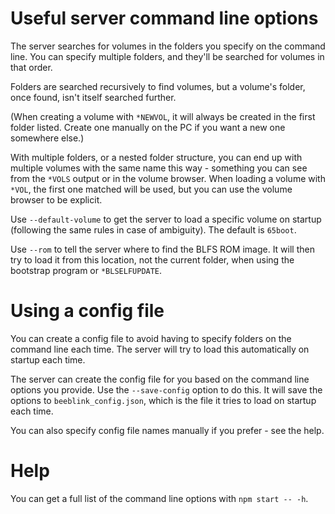 # Useful server command line options

The server searches for volumes in the folders you specify on the
command line. You can specify multiple folders, and they'll be
searched for volumes in that order.

Folders are searched recursively to find volumes, but a volume's
folder, once found, isn't itself searched further.

(When creating a volume with `*NEWVOL`, it will always be created in
the first folder listed. Create one manually on the PC if you want a
new one somewhere else.)

With multiple folders, or a nested folder structure, you can end up
with multiple volumes with the same name this way - something you can
see from the `*VOLS` output or in the volume browser. When loading a
volume with `*VOL`, the first one matched will be used, but you can
use the volume browser to be explicit.

Use `--default-volume` to get the server to load a specific volume on
startup (following the same rules in case of ambiguity). The default
is `65boot`.

Use `--rom` to tell the server where to find the BLFS ROM image. It
will then try to load it from this location, not the current folder,
when using the bootstrap program or `*BLSELFUPDATE`.

# Using a config file

You can create a config file to avoid having to specify folders on the
command line each time. The server will try to load this automatically
on startup each time.

The server can create the config file for you based on the command
line options you provide. Use the `--save-config` option to do this.
It will save the options to `beeblink_config.json`, which is the file
it tries to load on startup each time.

You can also specify config file names manually if you prefer - see
the help.

# Help

You can get a full list of the command line options with `npm start --
-h`.
